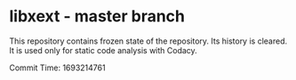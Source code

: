 # libxext - master branch

This repository contains frozen state of the repository.
Its history is cleared. It is used only for static code
analysis with Codacy.

Commit Time: 1693214761
